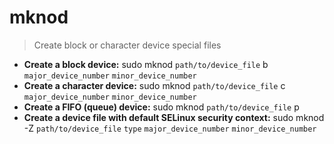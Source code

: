 # mknod
> Create block or character device special files
- **Create a block device:**
sudo mknod `path/to/device_file` b `major_device_number` `minor_device_number`
- **Create a character device:**
sudo mknod `path/to/device_file` c `major_device_number` `minor_device_number`
- **Create a FIFO (queue) device:**
sudo mknod `path/to/device_file` p
- **Create a device file with default SELinux security context:**
sudo mknod -Z `path/to/device_file` `type` `major_device_number` `minor_device_number`
